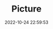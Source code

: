 ---
weight: 1
images:
- /images/edited/2.jpeg
title: Picture
date: 2022-10-24 22:59:53
tags:
- luminar
- work
---
